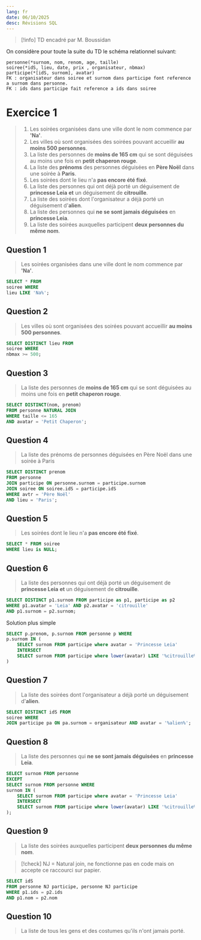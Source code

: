 ```yaml
---
lang: fr
date: 06/10/2025
desc: Révisions SQL
---
```

> [!info]
> TD encadré par M. Boussidan

On considère pour toute la suite du TD le schéma relationnel suivant:
```
personne(*surnom, nom, renom, age, taille)
soiree(*idS, lieu, date, prix , organisateur, nbmax)
participe(*[idS, surnom], avatar)
FK : organisateur dans soiree et surnom dans participe font reference a surnom dans personne.
FK : ids dans participe fait reference a ids dans soiree
```

# Exercice 1

> 1.  Les soirées organisées dans une ville dont le nom commence par **'Na'**.
> 2.  Les villes où sont organisées des soirées pouvant accueillir **au moins 500 personnes**.
> 3.  La liste des personnes de **moins de 165 cm** qui se sont déguisées au moins une fois en **petit chaperon rouge**.
> 4.  La liste des **prénoms** des personnes déguisées en **Père Noël** dans une soirée à **Paris**.
> 5.  Les soirées dont le lieu n'a **pas encore été fixé**.
> 6.  La liste des personnes qui ont déjà porté un déguisement de **princesse Leia** **et** un déguisement de **citrouille**.
> 7.  La liste des soirées dont l'organisateur a déjà porté un déguisement d'**alien**.
> 8.  La liste des personnes qui **ne se sont jamais déguisées** en **princesse Leia**.
> 9.  La liste des soirées auxquelles participent **deux personnes du même nom**.

## Question 1

> Les soirées organisées dans une ville dont le nom commence par **'Na'**.

```sql
SELECT * FROM
soiree WHERE
lieu LIKE 'Na%';
```

## Question 2

>  Les villes où sont organisées des soirées pouvant accueillir **au moins 500 personnes**.

```sql
SELECT DISTINCT lieu FROM
soiree WHERE
nbmax >= 500;
```

## Question 3

> La liste des personnes de **moins de 165 cm** qui se sont déguisées au moins une fois en **petit chaperon rouge**.

```sql
SELECT DISTINCT(nom, prenom)
FROM personne NATURAL JOIN
WHERE taille <= 165
AND avatar = 'Petit Chaperon';
```

## Question 4

> La liste des prénoms de personnes déguisées en Père Noël dans une soirée à Paris

```sql
SELECT DISTINCT prenom
FROM personne
JOIN participe ON personne.surnom = participe.surnom
JOIN soiree ON soiree.idS = participe.idS
WHERE avtr = 'Père Noël'
AND lieu = 'Paris';
```

## Question 5

>  Les soirées dont le lieu n'a **pas encore été fixé**.

```sql
SELECT * FROM soiree
WHERE lieu is NULL;
```

## Question 6

> La liste des personnes qui ont déjà porté un déguisement de **princesse Leia** **et** un déguisement de **citrouille**.

```sql
SELECT DISTINCT p1.surnom FROM participe as p1, participe as p2
WHERE p1.avatar = 'Leia' AND p2.avatar = 'citrouille'
AND p1.surnom = p2.surnom;
```

Solution plus simple

```sql
SELECT p.prenom, p.surnom FROM personne p WHERE
p.surnom IN (
	SELECT surnom FROM participe where avatar = 'Princesse Leia'
	INTERSECT
	SELECT surnom FROM participe where lower(avatar) LIKE '%citrouille%'
)
```

## Question 7

>  La liste des soirées dont l'organisateur a déjà porté un déguisement d'**alien**.

```sql
SELECT DISTINCT idS FROM 
soiree WHERE 
JOIN participe pa ON pa.surnom = organisateur AND avatar = '%alien%';
```

## Question 8

> La liste des personnes qui **ne se sont jamais déguisées** en **princesse Leia**.


```sql
SELECT surnom FROM personne
EXCEPT
SELECT surnom FROM personne WHERE
surnom IN (
	SELECT surnom FROM participe where avatar = 'Princesse Leia'
	INTERSECT
	SELECT surnom FROM participe where lower(avatar) LIKE '%citrouille%'
);
```

## Question 9

> La liste des soirées auxquelles participent **deux personnes du même nom**.

> [!check]
> NJ = Natural join, ne fonctionne pas en code mais on accepte ce raccourci sur papier.

```sql
SELECT idS
FROM personne NJ participe, personne NJ participe
WHERE p1.ids = p2.ids
AND p1.nom = p2.nom
```


## Question 10

> La liste de tous les gens et des costumes qu'ils n'ont jamais porté.

